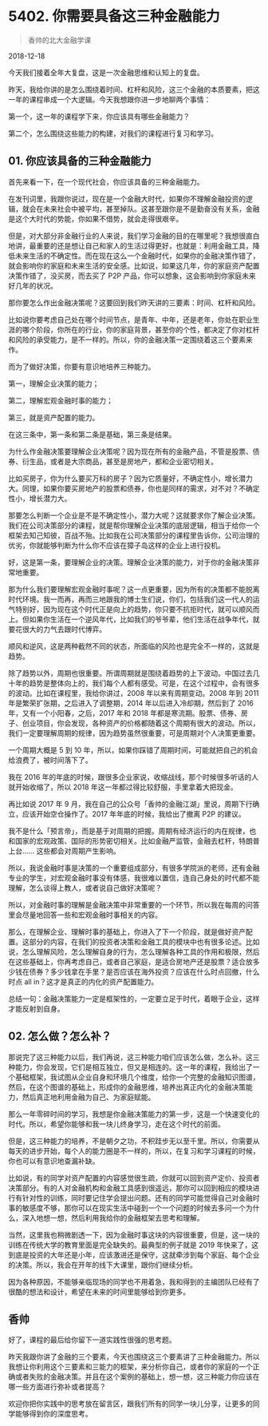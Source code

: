 # 5402. 你需要具备这三种金融能力

> 香帅的北大金融学课

2018-12-18


今天我们接着全年大复盘，这是一次金融思维和认知上的复盘。

昨天，我给你讲的是怎么围绕着时间、杠杆和风险，这三个金融的本质要素，把这一年的课程串成一个大逻辑。今天我想跟你进一步地聊两个事情：

第一个，这一年的课程学下来，你应该具有哪些金融能力？

第二个，怎么围绕这些能力的构建，对我们的课程进行复习和学习。

## 01. 你应该具备的三种金融能力

首先来看一下，在一个现代社会，你应该具备的三种金融能力。

在发刊词里，我跟你说过，现在是一个金融大时代，如果你不理解金融投资的逻辑，就会在未来社会中被平均，甚至掉队。这甚至跟你是不是勤奋没有关系，金融是这个大时代的势能，你如果不借势，就会走得很艰辛。

但是，对大部分非金融行业的人来说，我们学习金融的目的在哪里呢？我想很直白地讲，最重要的还是想让自己和家人的生活过得更好，也就是：利用金融工具，降低未来生活的不确定性。而在现在这么一个金融时代，如果你的金融决策作错了，就会影响你的家庭和未来生活的安全感。比如说，如果这几年，你的家庭资产配置决策作错了，没买房，而去买了 P2P 产品，你可以想象，这会影响到你家庭未来好几年的状况。

那你要怎么作出金融决策呢？这要回到我们昨天讲的三要素：时间、杠杆和风险。

比如说你要考虑自己处在哪个时间节点，是青年、中年，还是老年，你处在职业生涯的哪个阶段，你所在的行业，你的家庭背景，甚至你的个性，都决定了你对杠杆和风险的承受能力，是不一样的。所以，你的金融决策一定围绕着这三个要素来作。

而为了做好决策，你要有意识地培养三种能力。

第一，理解企业决策的能力；

第二，理解宏观金融时事的能力；

第三，就是资产配置的能力。

在这三条中，第一条和第二条是基础，第三条是结果。

为什么作金融决策要理解企业决策呢？因为现在所有的金融产品，不管是股票、债券、衍生品，或者是大宗商品，甚至是房地产，都和企业密切相关。

比如买房子，你为什么要买万科的房子？因为它质量好，不确定性小，增长潜力大。同理，如果你要买房地产的股票和债券，你也是同样的需求，对不对？不确定性小，增长潜力大。

那要怎么判断一个企业是不是不确定性小，潜力大呢？这就要求你了解企业决策。我们在公司决策部分的课程，就是帮你理解企业决策的底层逻辑，相当于给你一个框架去知己知彼，百战不殆。比如我在公司决策部分的课程里告诉你，公司治理的优劣，你就能够判断为什么你不应该在獐子岛这样的企业上进行投机。

好，这是第一条，要理解企业的决策。理解企业决策的能力，对于你的金融决策非常地重要。

那为什么我们要理解宏观金融时事呢？这一点更重要，因为所有的决策都不能脱离时代环境。我一而再，再而三地跟我的博士生们说，你们，包括我们这一代人的运气特别好，因为现在这个时代正是向上的趋势，你只要不抗拒时代，就可以顺风而上。但如果你生活在一个逆风年代，比如我们的爷爷辈，他们生活在战争年代，就要花很大的力气去跟时代博弈。

顺风和逆风，这是两种截然不同的状态，所面临的风险也是完全不一样的，这就是趋势。

除了趋势以外，周期也很重要。所谓周期就是围绕着趋势的上下波动。中国过去几十年的趋势是整体向上的，我们每个人都有感受。可是，在这个过程中，会有很多的波动。比如在课程里，我给你讲过，2008 年以来有周期变动。2008 年到 2011 年是繁荣扩张期，之后进入了调整期，2014 年以后进入冷却期，然后到了 2016 年，又有一个小阳春，之后，2017 年和 2018 年都是寒流期。股票、债券、房子、创业项目，你会发现，各种资产的价格都随着这个周期有很大的波动。所以，我们一定要理解周期的规律，因为趋势虽然很重要，可是周期对个人决策更重要。

一个周期大概是 5 到 10 年，所以，如果你踩错了周期时间，可能就把自己的机会给浪费了，被时间落下了。

我在 2016 年的年底的时候，跟很多企业家说，收缩战线，那个时候很多听话的人就开始收缩了，所以 2018 年这一年都过得比较舒服，手里拿着大把现金。

再比如说 2017 年 9 月，我在自己的公众号「香帅的金融江湖」里说，周期下行确立，应该开始空仓操作了。2017 年年底的时候，我给出了撤离 P2P 的建议。

我不是什么「预言帝」，而是基于对周期的把握。周期有经济运行的内在规律，也和国家的宏观政策、国际的形势密切相关。比如金融严监管，金融去杠杆，特朗普上台…… 这些都会对周期产生影响。

所以，我说金融时事是决策的一个重要组成部分，有很多学院派的老师，还有金融专业的学生，对宏观金融时事没有体感，我很难以置信，连自己身处的时代都不能理解，怎么谈得上教人，或者说自己做好决策呢？

所以，对金融时事的理解是金融决策中非常重要的一个环节，所以我在每周的问答里会尽量地回答一些和宏观金融时事相关的内容。

那么，在理解企业、理解时事的基础上，你进入了下一个阶段，就是做好资产配置。这部分的内容，在我们的投资者决策和金融工具的模块中也有很多论述。比如说，怎么理解风险，怎么理解自身的行为，怎么理解各种工具的作用和极限，然后在这些基础上，你再考虑自己，或者自己家庭，是适合房地产还是股票？适合放多少钱在债券？多少钱拿在手里？是否应该在海外投资？应该在什么时点回撤，什么时点 all in？这才是真正的内化的资产配置能力。

总结一句：金融决策能力一定是框架性的，一定要立足于时代，着眼于企业，这样才能反射到自身。

## 02. 怎么做？怎么补？

那说完了这三种能力以后，我们再说，这三种能力咱们应该怎么做，怎么补。这三种能力，你会发现，它们是相互独立，但又是相连的。这一年的课程，我给出了一个基础框架，我试图从企业自身和环境几个维度，给你一个完整的金融知识图谱，然后，在这个图谱的基础上，形成你的金融思维，培养出真正内化的金融决策能力，然后真正地利用金融为自己、为家庭赋能。

那么一年零碎时间的学习，我想是你金融决策能力的第一步，这是一个快速变化的时代。所以，希望你能够和我一块儿终身学习，走在这个时代的前面。

但是，这三种能力的培养，不是朝夕之功，不积跬步无以至千里。所以，你需要从每天的进步开始，每个人的能力圈是不一样的，所以，在复习和学习课程的时候，你也可以有意识地查漏补缺。

比如说，有的同学对资产配置的内容感觉很生疏，你就可以回到资产定价、投资者决策部分。有的人对金融机构和金融工具感到很遥远，那你可以回到相应的模块进行有针对性的训练，同时要记住学会提出问题。还有的同学可能觉得自己对金融时事的敏感度不够，那你可以在现实生活中碰到一个一个问题的时候去多问一个为什么，深入地想一想，然后利用我给你的金融框架去思考和理解。

当然，这里我也稍微剧透一下，因为金融时事这块的内容很重要，但是，这一块的训练在传统大学的教育里面是完全缺失的。最典型的例子就是 2019 年快来了，这到底是投资的大年还是小年，应该激进还是保守，这就牵涉到每个家庭、每个企业的决策。所以，我会在开年的线下大课里，跟你们继续分析。

因为各种原因，不能够亲临现场的同学也不用着急，我和得到的主编团队已经有了很酷的想法和设计，希望在未来的时间里能够给到你更多。

## 香帅

好了，课程的最后给你留下一道实践性很强的思考题。

昨天我跟你讲了金融的三个要素，今天也围绕这三个要素讲了三种金融能力。所以我想让你利用这个三要素和三能力的框架，来分析你自己，或者你的家庭的一个正确或者失败的金融决策。并且在这个案例的基础上，想一想，这三种能力你应该在哪一些方面进行弥补或者提高？

欢迎你把你实践中的思考放在留言区，跟我们所有的同学一块儿分享，让更多的同学能够得到你的深度思考。

